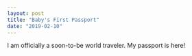 ```yaml
---
layout: post
title: "Baby's First Passport"
date: "2019-02-10"
---
```


I am officially a soon-to-be world traveler. My passport is here!
